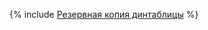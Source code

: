 {% include [Резервная копия динтаблицы](../../../_includes/user-guide/dynamic-tables/tutorials/backup-table.md) %}